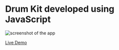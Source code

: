 # Drum Kit developed using JavaScript
 
![screenshot of the app](https://raw.githubusercontent.com/praveenorugantitech/praveenorugantitech-javascript-projects/master/praveenorugantitech-drum-kit/screenshot.PNG "Drum Kit")


[Live Demo](http://praveenorugantitech.github.io/praveenorugantitech-drum-kit-js/Demo)


